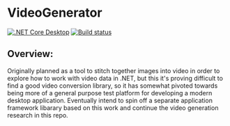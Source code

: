 # VideoGenerator

[![.NET Core Desktop](https://github.com/TheMasonX/VideoGenerator/actions/workflows/dotnet-desktop.yml/badge.svg)](https://github.com/TheMasonX/VideoGenerator/actions/workflows/dotnet-desktop.yml) [![Build status](https://dev.azure.com/TMXGames/VideoGenerator/_apis/build/status/VideoGenerator-CI)](https://dev.azure.com/TMXGames/VideoGenerator/_build/latest?definitionId=2)

## Overview:
Originally planned as a tool to stitch together images into video in order to explore how to work with video data in .NET, but this it's proving difficult to find a good video conversion library, so it has somewhat pivoted towards being more of a general purpose test platform for developing a modern desktop application. Eventually intend to spin off a separate application framework libarary based on this work and continue the video generation research in this repo.

